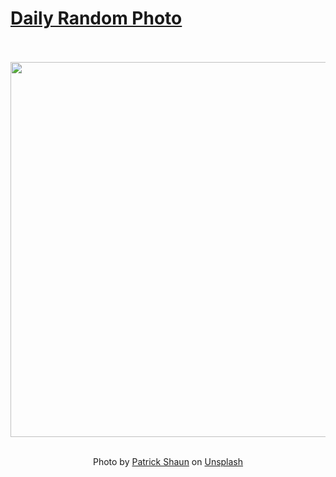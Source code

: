 # [Daily Random Photo](https://www.dailyrandomphoto.com/)

<div align="center">
  <br>
  <br>
  <a href="https://www.dailyrandomphoto.com/p/2025/2025-04-27/"><img src="https://images.unsplash.com/photo-1742390003820-27d480d1c8ab?crop=entropy&cs=tinysrgb&fit=max&fm=jpg&ixid=M3w3NzUwOHwwfDF8cmFuZG9tfHx8fHx8fHx8MTc0NTcxNDk1OXw&ixlib=rb-4.0.3&q=80&w=1080" width="600px"></a>
  <br>
  <br>
  <p class="has-text-grey">Photo by <a href="https://unsplash.com/@xiexianghua?utm_source=Daily%20Random%20Photo&amp;utm_medium=referral" target="_blank" rel="noopener noreferrer">Patrick Shaun</a> on <a href="https://unsplash.com/photos/pink-tulips-bloom-beautifully-under-a-bright-sky-pJ4qoaYHBDo?utm_source=Daily%20Random%20Photo&amp;utm_medium=referral" target="_blank" rel="noopener noreferrer">Unsplash</a></p>
</div>
